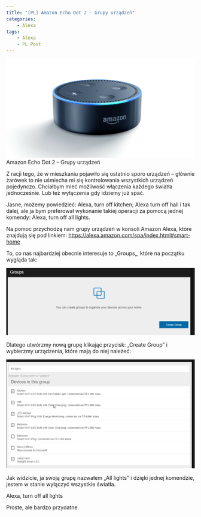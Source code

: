 ```yaml
---
title: "[PL] Amazon Echo Dot 2 – Grupy urządzeń"
categories:
    - Alexa
tags:
    - Alexa
    - PL Post
---
```


!["[PL] Amazon Echo Dot 2 – Grupy urządzeń"](/assets/images/posts/amazon-echo-dot-2-grupy-urzadzen/top.jpg)Amazon Echo Dot 2 – Grupy urządzeń

Z racji tego, że w mieszkaniu pojawiło się ostatnio sporo urządzeń – głównie żarówek to nie uśmiecha mi się kontrolowania wszystkich urządzeń pojedynczo. Chciałbym mieć możliwość włączenia każdego światła jednocześnie. Lub też wyłączenia gdy idziemy już spać.

Jasne, możemy powiedzieć: Alexa, turn off kitchen; Alexa turn off hall i tak dalej, ale ja bym preferował wykonanie takiej operacji za pomocą jednej komendy: Alexa, turn off all lights.

Na pomoc przychodzą nam grupy urządzeń w konsoli Amazon Alexa, które znajdują się pod linkiem: https://alexa.amazon.com/spa/index.html#smart-home

To, co nas najbardziej obecnie interesuje to „Groups„, które na początku wygląda tak:

!["[PL] Amazon Echo Dot 2 – Grupy urządzeń"](/assets/images/posts/amazon-echo-dot-2-grupy-urzadzen/01.png)

Dlatego utwórzmy nową grupę klikając przycisk: „Create Group” i wybierzmy urządzenia, które mają do niej należeć:

!["[PL] Amazon Echo Dot 2 – Grupy urządzeń"](/assets/images/posts/amazon-echo-dot-2-grupy-urzadzen/02.png)

Jak widzicie, ja swoją grupę nazwałem „All lights” i dzięki jednej komendzie, jestem w stanie wyłączyć wszystkie światła.

Alexa, turn off all lights

Proste, ale bardzo przydatne.
